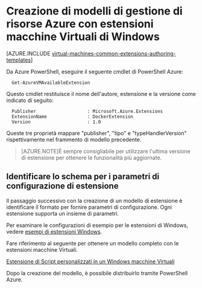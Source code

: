 <properties
   pageTitle="Creazione di modelli con le estensioni macchine Virtuali di Windows | Microsoft Azure"
   description="Informazioni sulla creazione di modelli di gestione di risorse Azure con le estensioni per macchine virtuali di Windows"
   services="virtual-machines-windows"
   documentationCenter=""
   authors="kundanap"
   manager="timlt"
   editor=""
   tags="azure-resource-manager"/>

<tags
   ms.service="virtual-machines-windows"
   ms.devlang="na"
   ms.topic="article"
   ms.tgt_pltfrm="vm-windows"
   ms.workload="infrastructure-services"
   ms.date="03/29/2016"
   ms.author="kundanap"/>

# <a name="authoring-azure-resource-manager-templates-with-windows-vm-extensions"></a>Creazione di modelli di gestione di risorse Azure con estensioni macchine Virtuali di Windows

[AZURE.INCLUDE [virtual-machines-common-extensions-authoring-templates](../../includes/virtual-machines-common-extensions-authoring-templates.md)]

Da Azure PowerShell, eseguire il seguente cmdlet di PowerShell Azure:

      Get-AzureVMAvailableExtension


Questo cmdlet restituisce il nome dell'autore, estensione e la versione come indicato di seguito:

      Publisher                   : Microsoft.Azure.Extensions  
      ExtensionName               : DockerExtension
      Version                     : 1.0

Queste tre proprietà mappare "publisher", "tipo" e "typeHandlerVersion" rispettivamente nel frammento di modello precedente.

>[AZURE.NOTE]È sempre consigliabile per utilizzare l'ultima versione di estensione per ottenere le funzionalità più aggiornate.

## <a name="identifying-the-schema-for-the-extension-configuration-parameters"></a>Identificare lo schema per i parametri di configurazione di estensione

Il passaggio successivo con la creazione di un modello di estensione è identificare il formato per fornire parametri di configurazione. Ogni estensione supporta un insieme di parametri.

Per esaminare le configurazioni di esempio per le estensioni di Windows, vedere [esempi di estensioni Windows](virtual-machines-windows-extensions-configuration-samples.md).


Fare riferimento al seguente per ottenere un modello completo con le estensioni macchine Virtuali.

[Estensione di Script personalizzati in un Windows macchine Virtuali](https://github.com/Azure/azure-quickstart-templates/blob/b1908e74259da56a92800cace97350af1f1fc32b/201-list-storage-keys-windows-vm/azuredeploy.json/)


Dopo la creazione del modello, è possibile distribuirlo tramite PowerShell Azure.
